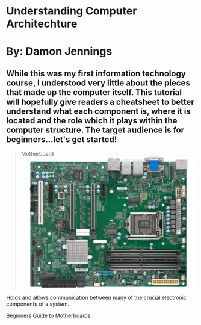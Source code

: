 # Understanding Computer Architechture
# By: Damon Jennings
## While this was my first information technology course, I understood very little about the pieces that made up the computer itself.  This tutorial will hopefully give readers a cheatsheet to better understand what each component is, where it is located and the role which it plays within the computer structure.  The target audience is for beginners...let's get started!

> Motherboard
![](motherboard.jpg)

Holds and allows communication between many of the crucial electronic components of a system.

[Beginners Guide to Motherboards](https://youtube.com/watch?v=ZnaQyGAg8Eg&feature=youtu.be)


